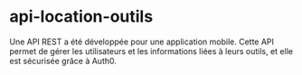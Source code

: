 # api-location-outils
Une API REST a été développée pour une application mobile. Cette API permet de gérer les utilisateurs et les informations liées à leurs outils, et elle est sécurisée grâce à Auth0.
